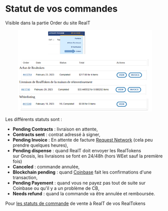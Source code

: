 # Statut de vos commandes

Visible dans la partie Order du site RealT

<figure><img src="../../../.gitbook/assets/image (57).png" alt=""><figcaption></figcaption></figure>

Les différents statuts sont :

* **Pending Contracts** : livraison en attente,
* **Contracts sent** : contrat adressé à signer,
* **Pending Invoice** : En attente de facture [Request Network](paiement-avec-request-finance.md) (cela peu prendre quelques heures),
* **Pending dispense** : quand RealT doit envoyer les RealTokens\
  sur Gnosis, les livraisons se font en 24/48h (hors WEet sauf la première fois)
* **Canceled** : commande annulée,
* **Blockchain pending** : quand [Coinbase](paiement-avec-coinbase-commerce.md) fait les confirmations d'une transaction,
* **Pending Payement** : quand vous ne payez pas tout de suite sur Coinbase ou qu'il y a un problème de CB,
* **Needs refund** : quand la commande va être annulée et remboursée.

Pour [les statuts de commande](../vendre-ses-realtokens.md) de vente à RealT de vos RealTokens
